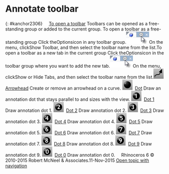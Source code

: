 ---
---


# Annotate toolbar
{: #kanchor2306}
 [![images/transparent.gif](images/transparent.gif)To open a toolbar](javascript:void(0);) Toolbars can be opened as a free-standing group or added to the current group.
To open a toolbar as a free-standing group
Click theOptionsicon in any toolbar group.![images/toolbar-howtoopen.png](images/toolbar-howtoopen.png)On the menu, clickShow Toolbar, and then select the toolbar name from the list.To open a toolbar as a new tab in the current group
Click theOptionsicon in the toolbar group where you want to add the new tab.![images/toolbar-howtoopen.png](images/toolbar-howtoopen.png)On the menu, clickShow or Hide Tabs, and then select the toolbar name from the list.![images/arrowhead.png](images/arrowhead.png) [Arrowhead](arrowhead.html) 
Create or remove an arrowhead on a curve.
![images/dot.png](images/dot.png) [Dot](dot.html) 
Draw an annotation dot that stays parallel to and sizes with the view.
![images/dot-1.png](images/dot-1.png) [Dot 1](dot.html) 
Draw annotation dot 1.
![images/dot-2.png](images/dot-2.png) [Dot 2](dot.html) 
Draw annotation dot 2.
![images/dot-3.png](images/dot-3.png) [Dot 3](dot.html) 
Draw annotation dot 3.
![images/dot-4.png](images/dot-4.png) [Dot 4](dot.html) 
Draw annotation dot 4.
![images/dot-5.png](images/dot-5.png) [Dot 5](dot.html) 
Draw annotation dot 5.
![images/dot-6.png](images/dot-6.png) [Dot 6](dot.html) 
Draw annotation dot 6.
![images/dot-7.png](images/dot-7.png) [Dot 7](dot.html) 
Draw annotation dot 7.
![images/dot-8.png](images/dot-8.png) [Dot 8](dot.html) 
Draw annotation dot 8.
![images/dot-9.png](images/dot-9.png) [Dot 9](dot.html) 
Draw annotation dot 9.
![images/dot-0.png](images/dot-0.png) [Dot 0](dot.html) 
Draw annotation dot 0.
&#160;
&#160;
Rhinoceros 6 © 2010-2015 Robert McNeel &amp; Associates.11-Nov-2015
 [Open topic with navigation](annotate-toolbar.html) 

